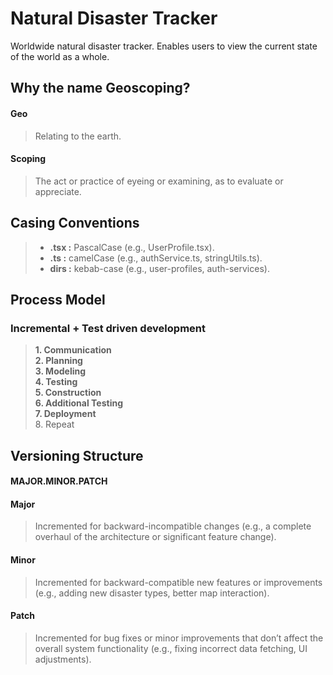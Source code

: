 # Natural Disaster Tracker

Worldwide natural disaster tracker. Enables users to view the current state of the world as a whole.

## Why the name Geoscoping?

#### Geo

> Relating to the earth.

#### Scoping

> The act or practice of eyeing or examining, as to evaluate or appreciate.

## Casing Conventions

> - **.tsx :** PascalCase (e.g., UserProfile.tsx).
> - **.ts :** camelCase (e.g., authService.ts, stringUtils.ts).
> - **dirs :** kebab-case (e.g., user-profiles, auth-services).

## Process Model

### Incremental + Test driven development

> **1. Communication**  
> **2. Planning**  
> **3. Modeling**  
> **4. Testing**  
> **5. Construction**  
> **6. Additional Testing**  
> **7. Deployment**  
> 8. Repeat

## Versioning Structure

#### **MAJOR**.MINOR.PATCH

#### Major

> Incremented for backward-incompatible changes (e.g., a complete overhaul of the architecture or significant feature change).

#### Minor

> Incremented for backward-compatible new features or improvements (e.g., adding new disaster types, better map interaction).

#### Patch

> Incremented for bug fixes or minor improvements that don’t affect the overall system functionality (e.g., fixing incorrect data fetching, UI adjustments).
